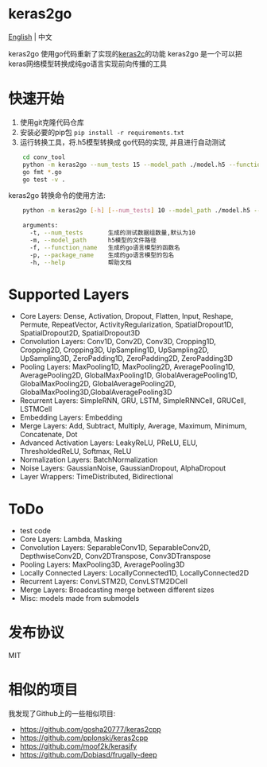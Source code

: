 keras2go
====

[English](https://github.com/orestonce/keras2go/blob/master/README.md) | 中文

keras2go 使用go代码重新了实现的[keras2c](https://github.com/f0uriest/keras2c)的功能
keras2go 是一个可以把keras网络模型转换成纯go语言实现前向传播的工具

快速开始
====

1. 使用git克隆代码仓库 
2. 安装必要的pip包 ``pip install -r requirements.txt``
3. 运行转换工具，将.h5模型转换成 go代码的实现, 并且进行自动测试
````bash
    cd conv_tool
    python -m keras2go --num_tests 15 --model_path ./model.h5 --function_name Example --package_name example
    go fmt *.go
    go test -v .
````

keras2go 转换命令的使用方法:

````bash
    python -m keras2go [-h] [--num_tests] 10 --model_path ./model.h5 --function_name Example2 --package_name example
    
    arguments:
      -t, --num_tests       生成的测试数据组数量,默认为10
      -m, --model_path      h5模型的文件路径
      -f, --function_name   生成的go语言模型的函数名
      -p, --package_name    生成的go语言模型的包名
      -h, --help            帮助文档      
````

Supported Layers
====
  - Core Layers: Dense, Activation, Dropout, Flatten, Input, Reshape, Permute, RepeatVector,  ActivityRegularization, SpatialDropout1D, SpatialDropout2D, SpatialDropout3D
  - Convolution Layers: Conv1D, Conv2D, Conv3D, Cropping1D, Cropping2D, Cropping3D, UpSampling1D, UpSampling2D, UpSampling3D, ZeroPadding1D, ZeroPadding2D, ZeroPadding3D
  - Pooling Layers: MaxPooling1D, MaxPooling2D, AveragePooling1D, AveragePooling2D, GlobalMaxPooling1D, GlobalAveragePooling1D, GlobalMaxPooling2D, GlobalAveragePooling2D, GlobalMaxPooling3D,GlobalAveragePooling3D
  - Recurrent Layers: SimpleRNN, GRU, LSTM, SimpleRNNCell, GRUCell, LSTMCell
  - Embedding Layers: Embedding
  - Merge Layers: Add, Subtract, Multiply, Average, Maximum, Minimum, Concatenate, Dot
  - Advanced Activation Layers: LeakyReLU, PReLU, ELU, ThresholdedReLU, Softmax, ReLU
  - Normalization Layers: BatchNormalization
  - Noise Layers: GaussianNoise, GaussianDropout, AlphaDropout
  - Layer Wrappers: TimeDistributed, Bidirectional

ToDo
====
  - test code
  - Core Layers: Lambda, Masking
  - Convolution Layers: SeparableConv1D, SeparableConv2D, DepthwiseConv2D, Conv2DTranspose, Conv3DTranspose
  - Pooling Layers: MaxPooling3D, AveragePooling3D
  - Locally Connected Layers: LocallyConnected1D, LocallyConnected2D
  - Recurrent Layers: ConvLSTM2D, ConvLSTM2DCell
  - Merge Layers: Broadcasting merge between different sizes
  - Misc: models made from submodels

发布协议
====
MIT

相似的项目
====
我发现了Github上的一些相似项目:
  * https://github.com/gosha20777/keras2cpp
  * https://github.com/pplonski/keras2cpp
  * https://github.com/moof2k/kerasify
  * https://github.com/Dobiasd/frugally-deep